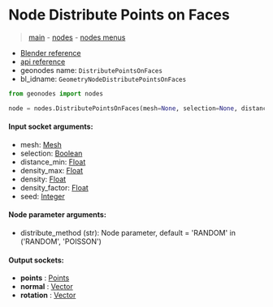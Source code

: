 # Node Distribute Points on Faces

> [main](../structure.md) - [nodes](nodes.md) - [nodes menus](nodes_menus.md)

- [Blender reference](https://docs.blender.org/manual/en/latest/modeling/geometry_nodes/point/distribute_points_on_faces.html)
- [api reference](https://docs.blender.org/api/current/bpy.types.GeometryNodeDistributePointsOnFaces.html)
- geonodes name: `DistributePointsOnFaces`
- bl_idname: `GeometryNodeDistributePointsOnFaces`

```python
from geonodes import nodes

node = nodes.DistributePointsOnFaces(mesh=None, selection=None, distance_min=None, density_max=None, density=None, density_factor=None, seed=None, distribute_method='RANDOM')
```

#### Input socket arguments:

- mesh: [Mesh](Mesh.md)
- selection: [Boolean](Boolean.md)
- distance_min: [Float](Float.md)
- density_max: [Float](Float.md)
- density: [Float](Float.md)
- density_factor: [Float](Float.md)
- seed: [Integer](Integer.md)

#### Node parameter arguments:

- distribute_method (str): Node parameter, default = 'RANDOM' in ('RANDOM', 'POISSON')

#### Output sockets:

- **points** : [Points](Points.md)
- **normal** : [Vector](Vector.md)
- **rotation** : [Vector](Vector.md)

